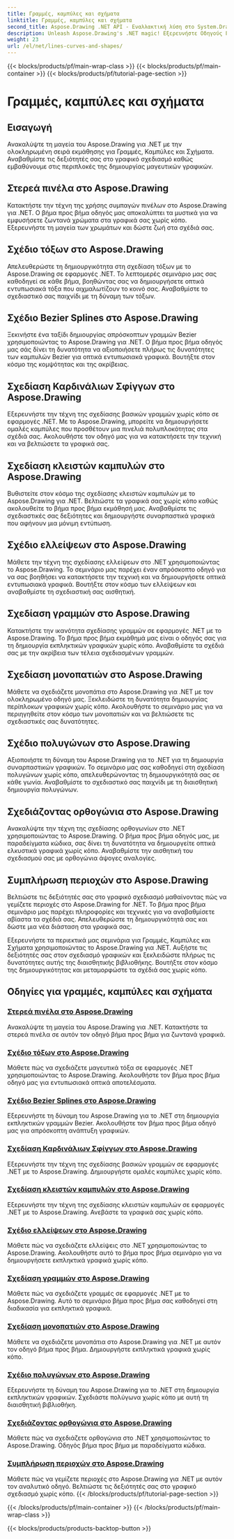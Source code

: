 ```yaml
---
title: Γραμμές, καμπύλες και σχήματα
linktitle: Γραμμές, καμπύλες και σχήματα
second_title: Aspose.Drawing .NET API - Εναλλακτική λύση στο System.Drawing.Common
description: Unleash Aspose.Drawing's .NET magic! Εξερευνήστε Οδηγούς Γραμμές, Καμπύλες και Σχήματα για ζωντανά γραφικά—κατακτήστε τα συμπαγή πινέλα, τα τόξα, τις σφήνες, τις ελλείψεις και πιο δημιουργικά.
weight: 23
url: /el/net/lines-curves-and-shapes/
---
```


{{< blocks/products/pf/main-wrap-class >}}
{{< blocks/products/pf/main-container >}}
{{< blocks/products/pf/tutorial-page-section >}}

# Γραμμές, καμπύλες και σχήματα


## Εισαγωγή

Ανακαλύψτε τη μαγεία του Aspose.Drawing για .NET με την ολοκληρωμένη σειρά εκμάθησης για Γραμμές, Καμπύλες και Σχήματα. Αναβαθμίστε τις δεξιότητές σας στο γραφικό σχεδιασμό καθώς εμβαθύνουμε στις περιπλοκές της δημιουργίας μαγευτικών γραφικών.

## Στερεά πινέλα στο Aspose.Drawing
Κατακτήστε την τέχνη της χρήσης συμπαγών πινέλων στο Aspose.Drawing για .NET. Ο βήμα προς βήμα οδηγός μας αποκαλύπτει τα μυστικά για να εμφυσήσετε ζωντανά χρώματα στα γραφικά σας χωρίς κόπο. Εξερευνήστε τη μαγεία των χρωμάτων και δώστε ζωή στα σχέδιά σας.

## Σχέδιο τόξων στο Aspose.Drawing
Απελευθερώστε τη δημιουργικότητα στη σχεδίαση τόξων με το Aspose.Drawing σε εφαρμογές .NET. Το λεπτομερές σεμινάριο μας σας καθοδηγεί σε κάθε βήμα, βοηθώντας σας να δημιουργήσετε οπτικά εντυπωσιακά τόξα που αιχμαλωτίζουν το κοινό σας. Αναβαθμίστε το σχεδιαστικό σας παιχνίδι με τη δύναμη των τόξων.

## Σχέδιο Bezier Splines στο Aspose.Drawing
Ξεκινήστε ένα ταξίδι δημιουργίας απρόσκοπτων γραμμών Bezier χρησιμοποιώντας το Aspose.Drawing για .NET. Ο βήμα προς βήμα οδηγός μας σάς δίνει τη δυνατότητα να αξιοποιήσετε πλήρως τις δυνατότητες των καμπυλών Bezier για οπτικά εντυπωσιακά γραφικά. Βουτήξτε στον κόσμο της κομψότητας και της ακρίβειας.

## Σχεδίαση Καρδινάλιων Σφίγγων στο Aspose.Drawing
Εξερευνήστε την τέχνη της σχεδίασης βασικών γραμμών χωρίς κόπο σε εφαρμογές .NET. Με το Aspose.Drawing, μπορείτε να δημιουργήσετε ομαλές καμπύλες που προσθέτουν μια πινελιά πολυπλοκότητας στα σχέδιά σας. Ακολουθήστε τον οδηγό μας για να κατακτήσετε την τεχνική και να βελτιώσετε τα γραφικά σας.

## Σχεδίαση κλειστών καμπυλών στο Aspose.Drawing
Βυθιστείτε στον κόσμο της σχεδίασης κλειστών καμπυλών με το Aspose.Drawing για .NET. Βελτιώστε τα γραφικά σας χωρίς κόπο καθώς ακολουθείτε το βήμα προς βήμα εκμάθησή μας. Αναβαθμίστε τις σχεδιαστικές σας δεξιότητες και δημιουργήστε συναρπαστικά γραφικά που αφήνουν μια μόνιμη εντύπωση.

## Σχέδιο ελλείψεων στο Aspose.Drawing
Μάθετε την τέχνη της σχεδίασης ελλείψεων στο .NET χρησιμοποιώντας το Aspose.Drawing. Το σεμινάριο μας παρέχει έναν απρόσκοπτο οδηγό για να σας βοηθήσει να κατακτήσετε την τεχνική και να δημιουργήσετε οπτικά εντυπωσιακά γραφικά. Βουτήξτε στον κόσμο των ελλείψεων και αναβαθμίστε τη σχεδιαστική σας αισθητική.

## Σχεδίαση γραμμών στο Aspose.Drawing
Κατακτήστε την ικανότητα σχεδίασης γραμμών σε εφαρμογές .NET με το Aspose.Drawing. Το βήμα προς βήμα εκμάθημά μας είναι ο οδηγός σας για τη δημιουργία εκπληκτικών γραφικών χωρίς κόπο. Αναβαθμίστε τα σχέδιά σας με την ακρίβεια των τέλεια σχεδιασμένων γραμμών.

## Σχεδίαση μονοπατιών στο Aspose.Drawing
Μάθετε να σχεδιάζετε μονοπάτια στο Aspose.Drawing για .NET με τον ολοκληρωμένο οδηγό μας. Ξεκλειδώστε τη δυνατότητα δημιουργίας περίπλοκων γραφικών χωρίς κόπο. Ακολουθήστε το σεμινάριο μας για να περιηγηθείτε στον κόσμο των μονοπατιών και να βελτιώσετε τις σχεδιαστικές σας δυνατότητες.

## Σχέδιο πολυγώνων στο Aspose.Drawing
Αξιοποιήστε τη δύναμη του Aspose.Drawing για το .NET για τη δημιουργία συναρπαστικών γραφικών. Το σεμινάριο μας σας καθοδηγεί στη σχεδίαση πολυγώνων χωρίς κόπο, απελευθερώνοντας τη δημιουργικότητά σας σε κάθε γωνία. Αναβαθμίστε το σχεδιαστικό σας παιχνίδι με τη διαισθητική δημιουργία πολυγώνων.

## Σχεδιάζοντας ορθογώνια στο Aspose.Drawing
Ανακαλύψτε την τέχνη της σχεδίασης ορθογωνίων στο .NET χρησιμοποιώντας το Aspose.Drawing. Ο βήμα προς βήμα οδηγός μας, με παραδείγματα κώδικα, σας δίνει τη δυνατότητα να δημιουργείτε οπτικά ελκυστικά γραφικά χωρίς κόπο. Αναβαθμίστε την αισθητική του σχεδιασμού σας με ορθογώνια άψογες αναλογίες.

## Συμπλήρωση περιοχών στο Aspose.Drawing
Βελτιώστε τις δεξιότητές σας στο γραφικό σχεδιασμό μαθαίνοντας πώς να γεμίζετε περιοχές στο Aspose.Drawing for .NET. Το βήμα προς βήμα σεμινάριο μας παρέχει πληροφορίες και τεχνικές για να αναβαθμίσετε αβίαστα τα σχέδιά σας. Απελευθερώστε τη δημιουργικότητά σας και δώστε μια νέα διάσταση στα γραφικά σας.

Εξερευνήστε τα περιεκτικά μας σεμινάρια για Γραμμές, Καμπύλες και Σχήματα χρησιμοποιώντας το Aspose.Drawing για .NET. Αυξήστε τις δεξιότητές σας στον σχεδιασμό γραφικών και ξεκλειδώστε πλήρως τις δυνατότητες αυτής της διαισθητικής βιβλιοθήκης. Βουτήξτε στον κόσμο της δημιουργικότητας και μεταμορφώστε τα σχέδιά σας χωρίς κόπο.
## Οδηγίες για γραμμές, καμπύλες και σχήματα
### [Στερεά πινέλα στο Aspose.Drawing](./solid-brushes/)
Ανακαλύψτε τη μαγεία του Aspose.Drawing για .NET. Κατακτήστε τα στερεά πινέλα σε αυτόν τον οδηγό βήμα προς βήμα για ζωντανά γραφικά.
### [Σχέδιο τόξων στο Aspose.Drawing](./draw-arc/)
Μάθετε πώς να σχεδιάζετε μαγευτικά τόξα σε εφαρμογές .NET χρησιμοποιώντας το Aspose.Drawing. Ακολουθήστε τον βήμα προς βήμα οδηγό μας για εντυπωσιακά οπτικά αποτελέσματα.
### [Σχέδιο Bezier Splines στο Aspose.Drawing](./draw-bezier-spline/)
Εξερευνήστε τη δύναμη του Aspose.Drawing για το .NET στη δημιουργία εκπληκτικών γραμμών Bezier. Ακολουθήστε τον βήμα προς βήμα οδηγό μας για απρόσκοπτη ανάπτυξη γραφικών.
### [Σχεδίαση Καρδινάλιων Σφίγγων στο Aspose.Drawing](./draw-cardinal-spline/)
Εξερευνήστε την τέχνη της σχεδίασης βασικών γραμμών σε εφαρμογές .NET με το Aspose.Drawing. Δημιουργήστε ομαλές καμπύλες χωρίς κόπο.
### [Σχεδίαση κλειστών καμπυλών στο Aspose.Drawing](./draw-closed-curve/)
Εξερευνήστε την τέχνη της σχεδίασης κλειστών καμπυλών σε εφαρμογές .NET με το Aspose.Drawing. Ανεβάστε τα γραφικά σας χωρίς κόπο.
### [Σχέδιο ελλείψεων στο Aspose.Drawing](./draw-ellipse/)
Μάθετε πώς να σχεδιάζετε ελλείψεις στο .NET χρησιμοποιώντας το Aspose.Drawing. Ακολουθήστε αυτό το βήμα προς βήμα σεμινάριο για να δημιουργήσετε εκπληκτικά γραφικά χωρίς κόπο.
### [Σχεδίαση γραμμών στο Aspose.Drawing](./draw-lines/)
Μάθετε πώς να σχεδιάζετε γραμμές σε εφαρμογές .NET με το Aspose.Drawing. Αυτό το σεμινάριο βήμα προς βήμα σας καθοδηγεί στη διαδικασία για εκπληκτικά γραφικά.
### [Σχεδίαση μονοπατιών στο Aspose.Drawing](./draw-path/)
Μάθετε να σχεδιάζετε μονοπάτια στο Aspose.Drawing για .NET με αυτόν τον οδηγό βήμα προς βήμα. Δημιουργήστε εκπληκτικά γραφικά χωρίς κόπο.
### [Σχέδιο πολυγώνων στο Aspose.Drawing](./draw-polygon/)
Εξερευνήστε τη δύναμη του Aspose.Drawing για το .NET στη δημιουργία εκπληκτικών γραφικών. Σχεδιάστε πολύγωνα χωρίς κόπο με αυτή τη διαισθητική βιβλιοθήκη.
### [Σχεδιάζοντας ορθογώνια στο Aspose.Drawing](./draw-rectangle/)
Μάθετε πώς να σχεδιάζετε ορθογώνια στο .NET χρησιμοποιώντας το Aspose.Drawing. Οδηγός βήμα προς βήμα με παραδείγματα κώδικα.
### [Συμπλήρωση περιοχών στο Aspose.Drawing](./fill-region/)
Μάθετε πώς να γεμίζετε περιοχές στο Aspose.Drawing για .NET με αυτόν τον αναλυτικό οδηγό. Βελτιώστε τις δεξιότητές σας στο γραφικό σχεδιασμό χωρίς κόπο.
{{< /blocks/products/pf/tutorial-page-section >}}

{{< /blocks/products/pf/main-container >}}
{{< /blocks/products/pf/main-wrap-class >}}

{{< blocks/products/products-backtop-button >}}

